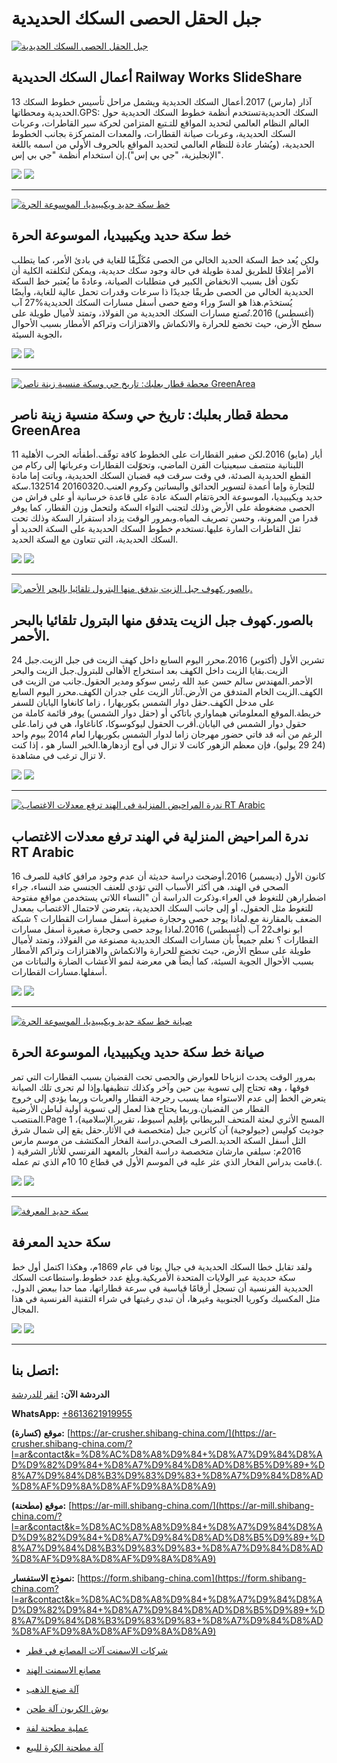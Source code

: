 # جبل الحقل الحصى السكك الحديدية

<a href="https://swt.shibang-china.com/?l=ar&img&k=%D8%AC%D8%A8%D9%84+%D8%A7%D9%84%D8%AD%D9%82%D9%84+%D8%A7%D9%84%D8%AD%D8%B5%D9%89+%D8%A7%D9%84%D8%B3%D9%83%D9%83+%D8%A7%D9%84%D8%AD%D8%AF%D9%8A%D8%AF%D9%8A%D8%A9" target="_blank">![جبل الحقل الحصى السكك الحديدية](http://static.shibang-china.com/all-800x300/891.jpg)</a>

## أعمال السكك الحديدية Railway Works SlideShare
13 آذار (مارس) 2017.أعمال السكك الحديدية ويشمل مراحل تأسيس خطوط السكك الحديدية ومحطاتها.GPS: السكك الحديديةتستخدم أنظمة خطوط السكك الحديدية حول العالم النظام العالمي لتحديد المواقع للتـتبع المتزامن لحركة سير القاطرات، وعربات السكك الحديدية، وعربات صيانة القطارات، والمعدات المتمركزة بجانب الخطوط الحديدية، (ويُشار عادة للنظام العالمي لتحديد المواقع بالحروف الأولي من اسمه باللغة الإنجليزية، &quot;جي بي إس&quot;).إن استخدام أنظمة &quot;جي بي إس&quot;.


<a href="https://whatsapp.shibangsoft.com/WhatsApp.php" target="_blank" title="WhatsApp">![](http://static.shibang-china.com/icon/whatsapp.png)</a> <a href="https://swt.shibang-china.com/?l=ar&icon&k=%D8%AC%D8%A8%D9%84+%D8%A7%D9%84%D8%AD%D9%82%D9%84+%D8%A7%D9%84%D8%AD%D8%B5%D9%89+%D8%A7%D9%84%D8%B3%D9%83%D9%83+%D8%A7%D9%84%D8%AD%D8%AF%D9%8A%D8%AF%D9%8A%D8%A9" target="_blank">![](http://static.shibang-china.com/icon/chat-ar.png)</a>

---

<a href="https://swt.shibang-china.com/?l=ar&img&k=%D8%AC%D8%A8%D9%84+%D8%A7%D9%84%D8%AD%D9%82%D9%84+%D8%A7%D9%84%D8%AD%D8%B5%D9%89+%D8%A7%D9%84%D8%B3%D9%83%D9%83+%D8%A7%D9%84%D8%AD%D8%AF%D9%8A%D8%AF%D9%8A%D8%A9" target="_blank">![خط سكة حديد ويكيبيديا، الموسوعة الحرة](http://static.shibang-china.com/all-800x300/520.jpg)</a>

## خط سكة حديد ويكيبيديا، الموسوعة الحرة
ولكن يُعد خط السكة الحديد الخالي من الحصى مُكَلّـِفًا للغاية في بادئ الأمر، كما يتطلب الأمر إغلاقًا للطريق لمدة طويلة في حالة وجود سكك حديدية، ويمكن لتكلفته الكلية أن تكون أقل بسبب الانخفاض الكبير في متطلبات الصيانة، وعادةً ما يُعتبر خط السكة الحديدية الخالي من الحصى طريقًا جديدًا ذا سرعات وقدرات تحمل عالية للغاية، وأيضًا يُستخدَم.هذا هو السرّ وراء وضع حصى أسفل مسارات السكك الحديدية%27 آب (أغسطس) 2016.تُصنع مسارات السكك الحديدية من الفولاذ، وتمتد لأميال طويلة على سطح الأرض، حيث تخضع للحرارة والانكماش والاهتزازات وتراكم الأمطار بسبب الأحوال الجوية السيئة،


<a href="https://whatsapp.shibangsoft.com/WhatsApp.php" target="_blank" title="WhatsApp">![](http://static.shibang-china.com/icon/whatsapp.png)</a> <a href="https://swt.shibang-china.com/?l=ar&icon&k=%D8%AC%D8%A8%D9%84+%D8%A7%D9%84%D8%AD%D9%82%D9%84+%D8%A7%D9%84%D8%AD%D8%B5%D9%89+%D8%A7%D9%84%D8%B3%D9%83%D9%83+%D8%A7%D9%84%D8%AD%D8%AF%D9%8A%D8%AF%D9%8A%D8%A9" target="_blank">![](http://static.shibang-china.com/icon/chat-ar.png)</a>

---

<a href="https://swt.shibang-china.com/?l=ar&img&k=%D8%AC%D8%A8%D9%84+%D8%A7%D9%84%D8%AD%D9%82%D9%84+%D8%A7%D9%84%D8%AD%D8%B5%D9%89+%D8%A7%D9%84%D8%B3%D9%83%D9%83+%D8%A7%D9%84%D8%AD%D8%AF%D9%8A%D8%AF%D9%8A%D8%A9" target="_blank">![محطة قطار بعلبك: تاريخ حي وسكة منسية زينة ناصر GreenArea](http://static.shibang-china.com/all-800x300/601.jpg)</a>

## محطة قطار بعلبك: تاريخ حي وسكة منسية زينة ناصر GreenArea
11 أيار (مايو) 2016.لكن صفير القطارات على الخطوط كافة توقّف.أطفأته الحرب الأهلية اللبنانية منتصف سبعينيات القرن الماضي، وتحوّلت القطارات وعرباتها إلى ركام من القطع الحديدية الصدئة، في وقت سرقت فيه قضبان السكك الحديدية، وباتت إما مادة للتجارة وإما أعمدة لتسوير الحدائق والبساتين وكروم العنب.20160320 132514.سكة حديد ويكيبيديا، الموسوعة الحرةتقام السكة عادة على قاعدة خرسانية أو على فراش من الحصى مضغوطة على الأرض وذلك لتجنب التواء السكة ولتحمل وزن القطار، كما يوفر قدرا من المرونة، وحسن تصريف المياه.وبمرور الوقت يزداد استقرار السكة وذلك تحت ثقل القاطرات المارة عليها.تستخدم خطوط السكك الحديدية على السكة الحديد أو السكك الحديدية، التي تتعاون مع السكة الحديد.


<a href="https://whatsapp.shibangsoft.com/WhatsApp.php" target="_blank" title="WhatsApp">![](http://static.shibang-china.com/icon/whatsapp.png)</a> <a href="https://swt.shibang-china.com/?l=ar&icon&k=%D8%AC%D8%A8%D9%84+%D8%A7%D9%84%D8%AD%D9%82%D9%84+%D8%A7%D9%84%D8%AD%D8%B5%D9%89+%D8%A7%D9%84%D8%B3%D9%83%D9%83+%D8%A7%D9%84%D8%AD%D8%AF%D9%8A%D8%AF%D9%8A%D8%A9" target="_blank">![](http://static.shibang-china.com/icon/chat-ar.png)</a>

---

<a href="https://swt.shibang-china.com/?l=ar&img&k=%D8%AC%D8%A8%D9%84+%D8%A7%D9%84%D8%AD%D9%82%D9%84+%D8%A7%D9%84%D8%AD%D8%B5%D9%89+%D8%A7%D9%84%D8%B3%D9%83%D9%83+%D8%A7%D9%84%D8%AD%D8%AF%D9%8A%D8%AF%D9%8A%D8%A9" target="_blank">![بالصور.كهوف جبل الزيت يتدفق منها البترول تلقائيا بالبحر الأحمر.](http://static.shibang-china.com/all-800x300/40.jpg)</a>

## بالصور.كهوف جبل الزيت يتدفق منها البترول تلقائيا بالبحر الأحمر.
24 تشرين الأول (أكتوبر) 2016.محرر اليوم السابع داخل كهف الزيت فى جبل الزيت.جبل الزيت.بقايا الزيت داخل الكهف بعد استخراج الأهالى للبترول.جبل الزيت والبحر الأحمر.المهندس سالم حسن عبد الله رئيس سوكو ومدير الحقول.جانب من الزيت فى الكهف.الزيت الخام المتدفق من الأرض.آثار الزيت على جدران الكهف.محرر اليوم السابع على مدخل الكهف.حقل دوار الشمس بكوريهارا ، زاما كانغاوا اليابان للسفر خريطة.الموقع المعلوماتي هيماواري باتاكي أو (حقل دوار الشمس) يوفر قائمة كاملة من حقول دوار الشمس في اليابان.أقرب الحقول ليوكوسوكا، كاناغاوا، هي في زاما.على الرغم من أنه قد فاتي حضور مهرجان زاما لدوار الشمس بكوريهارا لعام 2014 بيوم واحد (24 29 يوليو)، فإن معظم الزهور كانت لا تزال في أوج أزدهارها.الخبر السار هو ، إذا كنت لا تزال ترغب في مشاهدة.


<a href="https://whatsapp.shibangsoft.com/WhatsApp.php" target="_blank" title="WhatsApp">![](http://static.shibang-china.com/icon/whatsapp.png)</a> <a href="https://swt.shibang-china.com/?l=ar&icon&k=%D8%AC%D8%A8%D9%84+%D8%A7%D9%84%D8%AD%D9%82%D9%84+%D8%A7%D9%84%D8%AD%D8%B5%D9%89+%D8%A7%D9%84%D8%B3%D9%83%D9%83+%D8%A7%D9%84%D8%AD%D8%AF%D9%8A%D8%AF%D9%8A%D8%A9" target="_blank">![](http://static.shibang-china.com/icon/chat-ar.png)</a>

---

<a href="https://swt.shibang-china.com/?l=ar&img&k=%D8%AC%D8%A8%D9%84+%D8%A7%D9%84%D8%AD%D9%82%D9%84+%D8%A7%D9%84%D8%AD%D8%B5%D9%89+%D8%A7%D9%84%D8%B3%D9%83%D9%83+%D8%A7%D9%84%D8%AD%D8%AF%D9%8A%D8%AF%D9%8A%D8%A9" target="_blank">![ندرة المراحيض المنزلية في الهند ترفع معدلات الاغتصاب RT Arabic](http://static.shibang-china.com/all-800x300/1228.jpg)</a>

## ندرة المراحيض المنزلية في الهند ترفع معدلات الاغتصاب RT Arabic
16 كانون الأول (ديسمبر) 2016.أوضحت دراسة حديثة أن عدم وجود مرافق كافية للصرف الصحي في الهند، هي أكثر الأسباب التي تؤدي للعنف الجنسي ضد النساء، جراء اضطرارهن للتغوط في العراء.وذكرت الدراسة أن &quot;النساء اللاتي يستخدمن مواقع مفتوحة للتغوط مثل الحقول، أو إلى جانب السكك الحديدية، يتعرضن لاحتمال الاغتصاب بمعدل الضعف بالمقارنة مع.لماذا يوجد حصى وحجارة صغيرة أسفل مسارات القطارات ؟ شبكة ابو نواف22 آب (أغسطس) 2016.لماذا يوجد حصى وحجارة صغيرة أسفل مسارات القطارات ؟ نعلم جميعاً بأن مسارات السكك الحديدية مصنوعة من الفولاذ، وتمتد لأميال طويلة على سطح الأرض، حيث تخضع للحرارة والانكماش والاهتزازات وتراكم الأمطار بسبب الأحوال الجوية السيئة، كما أيضاً هي معرضة لنمو الأعشاب الضارة والنباتات من أسفلها.مسارات القطارات.


<a href="https://whatsapp.shibangsoft.com/WhatsApp.php" target="_blank" title="WhatsApp">![](http://static.shibang-china.com/icon/whatsapp.png)</a> <a href="https://swt.shibang-china.com/?l=ar&icon&k=%D8%AC%D8%A8%D9%84+%D8%A7%D9%84%D8%AD%D9%82%D9%84+%D8%A7%D9%84%D8%AD%D8%B5%D9%89+%D8%A7%D9%84%D8%B3%D9%83%D9%83+%D8%A7%D9%84%D8%AD%D8%AF%D9%8A%D8%AF%D9%8A%D8%A9" target="_blank">![](http://static.shibang-china.com/icon/chat-ar.png)</a>

---

<a href="https://swt.shibang-china.com/?l=ar&img&k=%D8%AC%D8%A8%D9%84+%D8%A7%D9%84%D8%AD%D9%82%D9%84+%D8%A7%D9%84%D8%AD%D8%B5%D9%89+%D8%A7%D9%84%D8%B3%D9%83%D9%83+%D8%A7%D9%84%D8%AD%D8%AF%D9%8A%D8%AF%D9%8A%D8%A9" target="_blank">![صيانة خط سكة حديد ويكيبيديا، الموسوعة الحرة](http://static.shibang-china.com/all-800x300/1343.jpg)</a>

## صيانة خط سكة حديد ويكيبيديا، الموسوعة الحرة
بمرور الوقت يحدث انزياحا للعوارض والحصى تحت القضبان بسبب القطارات التي تمر فوقها ، وهه تحتاج إلى تسوية بين حين وآخر وكذلك تنظيفها.وإذا لم تجرى تلك الصيانة يتعرض الخط إلى عدم الاستواء مما يسبب رجرجة القطار والعربات وربما يؤدي إلى خروج القطار من القضبان.وربما يحتاج هذا لعمل إلى تسوية أولية لباطن الأرضية المنتصب.Page 1 المسح الأثري لبعثة المتحف البريطاني بإقليم أسيوط، تقرير.الإسلامية)، جوديث کوليس (جيولوجية) آن کاترین جبل (متخصصة في الأثار.حقل يقع إلى شمال شرق الثل أسفل السكة الحديد.الصرف الصحي.دراسة الفخار المكتشف من موسم مارس 2016م: سيلفي مارشان متخصصة دراسة الفخار بالمعهد الفرنسي للأثار الشرقية ( ).قامت بدراس الفخار الذي عثر عليه في الموسم الأول في قطاع 10 10م الذي تم عمله.


<a href="https://whatsapp.shibangsoft.com/WhatsApp.php" target="_blank" title="WhatsApp">![](http://static.shibang-china.com/icon/whatsapp.png)</a> <a href="https://swt.shibang-china.com/?l=ar&icon&k=%D8%AC%D8%A8%D9%84+%D8%A7%D9%84%D8%AD%D9%82%D9%84+%D8%A7%D9%84%D8%AD%D8%B5%D9%89+%D8%A7%D9%84%D8%B3%D9%83%D9%83+%D8%A7%D9%84%D8%AD%D8%AF%D9%8A%D8%AF%D9%8A%D8%A9" target="_blank">![](http://static.shibang-china.com/icon/chat-ar.png)</a>

---

<a href="https://swt.shibang-china.com/?l=ar&img&k=%D8%AC%D8%A8%D9%84+%D8%A7%D9%84%D8%AD%D9%82%D9%84+%D8%A7%D9%84%D8%AD%D8%B5%D9%89+%D8%A7%D9%84%D8%B3%D9%83%D9%83+%D8%A7%D9%84%D8%AD%D8%AF%D9%8A%D8%AF%D9%8A%D8%A9" target="_blank">![سكة حديد المعرفة](http://static.shibang-china.com/all-800x300/1169.jpg)</a>

## سكة حديد المعرفة
ولقد تقابل خطا السكك الحديدية في جبال يوتا في عام 1869م، وهكذا اكتمل أول خط سكة حديدية عبر الولايات المتحدة الأمريكية.وبلغ عدد خطوط.واستطاعت السكك الحديدية الفرنسية أن تسجل أرقامًا قياسية في سرعة قطاراتها، مما حدا ببعض الدول، مثل المكسيك وكوريا الجنوبية وغيرها، أن تبدي رغبتها في شراء التقنية الفرنسية في هذا المجال.

<a href="https://whatsapp.shibangsoft.com/WhatsApp.php" target="_blank" title="WhatsApp">![](http://static.shibang-china.com/icon/whatsapp.png)</a> <a href="https://swt.shibang-china.com/?l=ar&icon&k=%D8%AC%D8%A8%D9%84+%D8%A7%D9%84%D8%AD%D9%82%D9%84+%D8%A7%D9%84%D8%AD%D8%B5%D9%89+%D8%A7%D9%84%D8%B3%D9%83%D9%83+%D8%A7%D9%84%D8%AD%D8%AF%D9%8A%D8%AF%D9%8A%D8%A9" target="_blank">![](http://static.shibang-china.com/icon/chat-ar.png)</a>

---
## اتصل بنا:

**الدردشة الآن:** [انقر للدردشة](https://swt.shibang-china.com?l=ar&contact&k=%D8%AC%D8%A8%D9%84+%D8%A7%D9%84%D8%AD%D9%82%D9%84+%D8%A7%D9%84%D8%AD%D8%B5%D9%89+%D8%A7%D9%84%D8%B3%D9%83%D9%83+%D8%A7%D9%84%D8%AD%D8%AF%D9%8A%D8%AF%D9%8A%D8%A9)

**WhatsApp:**  [+8613621919955](https://whatsapp.shibangsoft.com/WhatsApp.php)

**موقع (كسارة):** [https://ar-crusher.shibang-china.com/](https://ar-crusher.shibang-china.com/?l=ar&contact&k=%D8%AC%D8%A8%D9%84+%D8%A7%D9%84%D8%AD%D9%82%D9%84+%D8%A7%D9%84%D8%AD%D8%B5%D9%89+%D8%A7%D9%84%D8%B3%D9%83%D9%83+%D8%A7%D9%84%D8%AD%D8%AF%D9%8A%D8%AF%D9%8A%D8%A9)

**موقع (مطحنة):** [https://ar-mill.shibang-china.com/](https://ar-mill.shibang-china.com/?l=ar&contact&k=%D8%AC%D8%A8%D9%84+%D8%A7%D9%84%D8%AD%D9%82%D9%84+%D8%A7%D9%84%D8%AD%D8%B5%D9%89+%D8%A7%D9%84%D8%B3%D9%83%D9%83+%D8%A7%D9%84%D8%AD%D8%AF%D9%8A%D8%AF%D9%8A%D8%A9)

**نموذج الاستفسار:** [https://form.shibang-china.com](https://form.shibang-china.com?l=ar&contact&k=%D8%AC%D8%A8%D9%84+%D8%A7%D9%84%D8%AD%D9%82%D9%84+%D8%A7%D9%84%D8%AD%D8%B5%D9%89+%D8%A7%D9%84%D8%B3%D9%83%D9%83+%D8%A7%D9%84%D8%AD%D8%AF%D9%8A%D8%AF%D9%8A%D8%A9)

* [شركات الاسمنت آلات المصانع في قطر](../29/%D8%B4%D8%B1%D9%83%D8%A7%D8%AA%20%D8%A7%D9%84%D8%A7%D8%B3%D9%85%D9%86%D8%AA%20%D8%A2%D9%84%D8%A7%D8%AA%20%D8%A7%D9%84%D9%85%D8%B5%D8%A7%D9%86%D8%B9%20%D9%81%D9%8A%20%D9%82%D8%B7%D8%B1.md)

* [مصانع الاسمنت الهند](../29/%D9%85%D8%B5%D8%A7%D9%86%D8%B9%20%D8%A7%D9%84%D8%A7%D8%B3%D9%85%D9%86%D8%AA%20%D8%A7%D9%84%D9%87%D9%86%D8%AF.md)

* [آلة صنع الذهب](../29/%D8%A2%D9%84%D8%A9%20%D8%B5%D9%86%D8%B9%20%D8%A7%D9%84%D8%B0%D9%87%D8%A8.md)

* [بوش الكربون آلة طحن](../29/%D8%A8%D9%88%D8%B4%20%D8%A7%D9%84%D9%83%D8%B1%D8%A8%D9%88%D9%86%20%D8%A2%D9%84%D8%A9%20%D8%B7%D8%AD%D9%86.md)

* [عملية مطحنة لفة](../29/%D8%B9%D9%85%D9%84%D9%8A%D8%A9%20%D9%85%D8%B7%D8%AD%D9%86%D8%A9%20%D9%84%D9%81%D8%A9.md)

* [آلة مطحنة الكرة للبيع](../27/%D8%A2%D9%84%D8%A9%20%D9%85%D8%B7%D8%AD%D9%86%D8%A9%20%D8%A7%D9%84%D9%83%D8%B1%D8%A9%20%D9%84%D9%84%D8%A8%D9%8A%D8%B9.md)